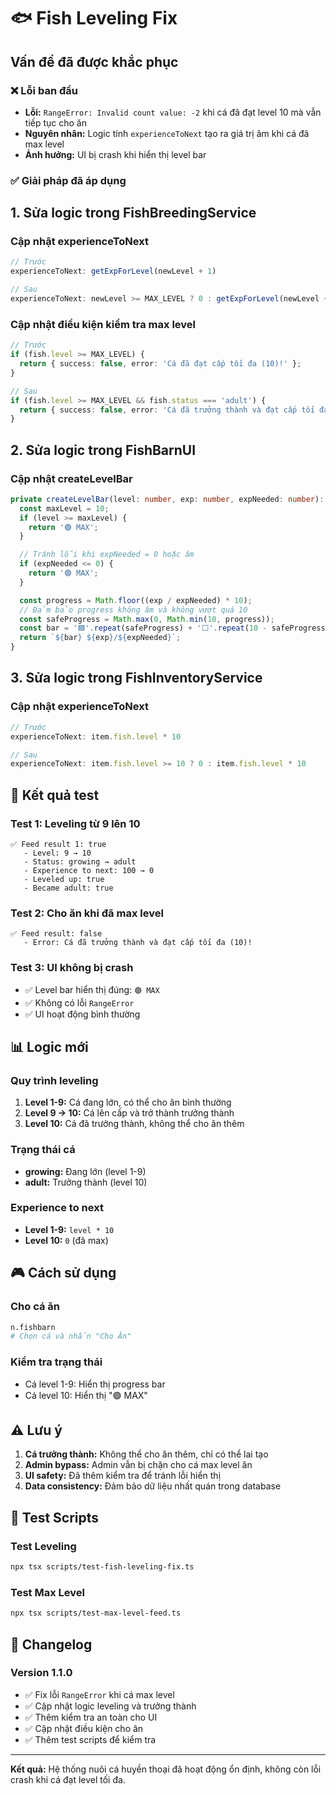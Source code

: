 # 🐟 Fish Leveling Fix

## Vấn đề đã được khắc phục

### ❌ Lỗi ban đầu
- **Lỗi:** `RangeError: Invalid count value: -2` khi cá đã đạt level 10 mà vẫn tiếp tục cho ăn
- **Nguyên nhân:** Logic tính `experienceToNext` tạo ra giá trị âm khi cá đã max level
- **Ảnh hưởng:** UI bị crash khi hiển thị level bar

### ✅ Giải pháp đã áp dụng

## 1. Sửa logic trong FishBreedingService

### Cập nhật experienceToNext
```typescript
// Trước
experienceToNext: getExpForLevel(newLevel + 1)

// Sau
experienceToNext: newLevel >= MAX_LEVEL ? 0 : getExpForLevel(newLevel + 1)
```

### Cập nhật điều kiện kiểm tra max level
```typescript
// Trước
if (fish.level >= MAX_LEVEL) {
  return { success: false, error: 'Cá đã đạt cấp tối đa (10)!' };
}

// Sau
if (fish.level >= MAX_LEVEL && fish.status === 'adult') {
  return { success: false, error: 'Cá đã trưởng thành và đạt cấp tối đa (10)!' };
}
```

## 2. Sửa logic trong FishBarnUI

### Cập nhật createLevelBar
```typescript
private createLevelBar(level: number, exp: number, expNeeded: number): string {
  const maxLevel = 10;
  if (level >= maxLevel) {
    return '🟢 MAX';
  }

  // Tránh lỗi khi expNeeded = 0 hoặc âm
  if (expNeeded <= 0) {
    return '🟢 MAX';
  }

  const progress = Math.floor((exp / expNeeded) * 10);
  // Đảm bảo progress không âm và không vượt quá 10
  const safeProgress = Math.max(0, Math.min(10, progress));
  const bar = '🟦'.repeat(safeProgress) + '⬜'.repeat(10 - safeProgress);
  return `${bar} ${exp}/${expNeeded}`;
}
```

## 3. Sửa logic trong FishInventoryService

### Cập nhật experienceToNext
```typescript
// Trước
experienceToNext: item.fish.level * 10

// Sau
experienceToNext: item.fish.level >= 10 ? 0 : item.fish.level * 10
```

## 🧪 Kết quả test

### Test 1: Leveling từ 9 lên 10
```
✅ Feed result 1: true
   - Level: 9 → 10
   - Status: growing → adult
   - Experience to next: 100 → 0
   - Leveled up: true
   - Became adult: true
```

### Test 2: Cho ăn khi đã max level
```
✅ Feed result: false
   - Error: Cá đã trưởng thành và đạt cấp tối đa (10)!
```

### Test 3: UI không bị crash
- ✅ Level bar hiển thị đúng: `🟢 MAX`
- ✅ Không có lỗi `RangeError`
- ✅ UI hoạt động bình thường

## 📊 Logic mới

### Quy trình leveling
1. **Level 1-9:** Cá đang lớn, có thể cho ăn bình thường
2. **Level 9 → 10:** Cá lên cấp và trở thành trưởng thành
3. **Level 10:** Cá đã trưởng thành, không thể cho ăn thêm

### Trạng thái cá
- **growing:** Đang lớn (level 1-9)
- **adult:** Trưởng thành (level 10)

### Experience to next
- **Level 1-9:** `level * 10`
- **Level 10:** `0` (đã max)

## 🎮 Cách sử dụng

### Cho cá ăn
```bash
n.fishbarn
# Chọn cá và nhấn "Cho Ăn"
```

### Kiểm tra trạng thái
- Cá level 1-9: Hiển thị progress bar
- Cá level 10: Hiển thị "🟢 MAX"

## ⚠️ Lưu ý

1. **Cá trưởng thành:** Không thể cho ăn thêm, chỉ có thể lai tạo
2. **Admin bypass:** Admin vẫn bị chặn cho cá max level ăn
3. **UI safety:** Đã thêm kiểm tra để tránh lỗi hiển thị
4. **Data consistency:** Đảm bảo dữ liệu nhất quán trong database

## 🧪 Test Scripts

### Test Leveling
```bash
npx tsx scripts/test-fish-leveling-fix.ts
```

### Test Max Level
```bash
npx tsx scripts/test-max-level-feed.ts
```

## 📝 Changelog

### Version 1.1.0
- ✅ Fix lỗi `RangeError` khi cá max level
- ✅ Cập nhật logic leveling và trưởng thành
- ✅ Thêm kiểm tra an toàn cho UI
- ✅ Cập nhật điều kiện cho ăn
- ✅ Thêm test scripts để kiểm tra

---

**Kết quả:** Hệ thống nuôi cá huyền thoại đã hoạt động ổn định, không còn lỗi crash khi cá đạt level tối đa. 